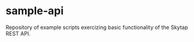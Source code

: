 sample-api
==========

Repository of example scripts exercizing basic functionality of the Skytap REST API.  
